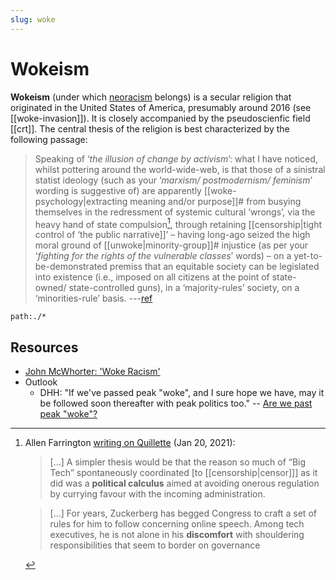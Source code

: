 ```yaml
---
slug: woke
---
```


# Wokeism

**Wokeism** (under which [neoracism](https://johnmcwhorter.substack.com/p/the-elect-neoracists-posing-as-antiracists) belongs) is a secular religion that originated in the United States of America, presumably around 2016 (see [[woke-invasion]]). It is closely accompanied by the pseudoscienfic field [[crt]]. The central thesis of the religion is best characterized by the following passage:

> Speaking of ‘*the illusion of change by activism*’: what I have noticed, whilst pottering around the world-wide-web, is that those of a sinistral statist ideology (such as your ‘*marxism/ postmodernism/ feminism*’ wording is suggestive of) are apparently [[woke-psychology|extracting meaning and/or purpose]]# from busying themselves in the redressment of systemic cultural ‘wrongs’, via the heavy hand of state compulsion[^govt], through retaining [[censorship|tight control of ‘the public narrative]]’ – having long-ago seized the high moral ground of [[unwoke|minority-group]]# injustice (as per your ‘*fighting for the rights of the vulnerable classes*’ words) – on a yet-to-be-demonstrated premiss that an equitable society can be legislated into existence (i.e., imposed on all citizens at the point of state-owned/ state-controlled guns), in a ‘majority-rules’ society, on a ‘minorities-rule’ basis.  ---[ref](http://www.actualfreedom.com.au/richard/listdcorrespondence/listd38.htm)

```query
path:./*
```

## Resources 

- [John McWhorter: 'Woke Racism'](https://reason.com/video/2021/11/19/john-mcwhorter-woke-racism-has-betrayed-black-america/)
- Outlook
	- DHH: "If we've passed peak "woke", and I sure hope we have, may it be followed soon thereafter with peak politics too." -- [Are we past peak "woke"?](https://world.hey.com/dhh/are-we-past-peak-woke-c313b7d1)

[internalize]: https://archive.md/rUiwZ#selection-187.47-205.10

[^govt]: Allen Farrington [writing on Quillette](https://quillette.com/2021/01/20/big-tech-and-regulation-a-response-to-the-quillette-editors/) (Jan 20, 2021):

    > [...] A simpler thesis would be that the reason so much of “Big Tech” spontaneously coordinated [to [[censorship|censor]]] as it did was a **political calculus** aimed at avoiding onerous regulation by currying favour with the incoming administration.

    > [...] For years, Zuckerberg has begged Congress to craft a set of rules for him to follow concerning online speech. Among tech executives, he is not alone in his **discomfort** with shouldering responsibilities that seem to border on governance